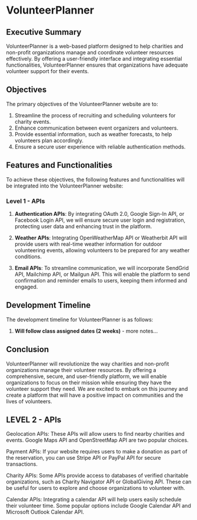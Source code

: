 # VolunteerPlanner

## Executive Summary

VolunteerPlanner is a web-based platform designed to help charities and non-profit organizations manage and coordinate volunteer resources effectively. By offering a user-friendly interface and integrating essential functionalities, VolunteerPlanner ensures that organizations have adequate volunteer support for their events.

## Objectives

The primary objectives of the VolunteerPlanner website are to:

1. Streamline the process of recruiting and scheduling volunteers for charity events.
2. Enhance communication between event organizers and volunteers.
3. Provide essential information, such as weather forecasts, to help volunteers plan accordingly.
4. Ensure a secure user experience with reliable authentication methods.

## Features and Functionalities

To achieve these objectives, the following features and functionalities will be integrated into the VolunteerPlanner website:

### Level 1 - APIs

1. **Authentication APIs**: By integrating OAuth 2.0, Google Sign-In API, or Facebook Login API, we will ensure secure user login and registration, protecting user data and enhancing trust in the platform.

2. **Weather APIs**: Integrating OpenWeatherMap API or Weatherbit API will provide users with real-time weather information for outdoor volunteering events, allowing volunteers to be prepared for any weather conditions.

3. **Email APIs**: To streamline communication, we will incorporate SendGrid API, Mailchimp API, or Mailgun API. This will enable the platform to send confirmation and reminder emails to users, keeping them informed and engaged.

## Development Timeline

The development timeline for VolunteerPlanner is as follows:

1. **Will follow class assigned dates (2 weeks)** - more notes...

## Conclusion

VolunteerPlanner will revolutionize the way charities and non-profit organizations manage their volunteer resources. By offering a comprehensive, secure, and user-friendly platform, we will enable organizations to focus on their mission while ensuring they have the volunteer support they need. We are excited to embark on this journey and create a platform that will have a positive impact on communities and the lives of volunteers.

LEVEL 2 - APIs
--------

Geolocation APIs: These APIs will allow users to find nearby charities and events. Google Maps API and OpenStreetMap API are two popular choices.

Payment APIs: If your website requires users to make a donation as part of the reservation, you can use Stripe API or PayPal API for secure transactions.

Charity APIs: Some APIs provide access to databases of verified charitable organizations, such as Charity Navigator API or GlobalGiving API. These can be useful for users to explore and choose organizations to volunteer with.

Calendar APIs: Integrating a calendar API will help users easily schedule their volunteer time. Some popular options include Google Calendar API and Microsoft Outlook Calendar API.
